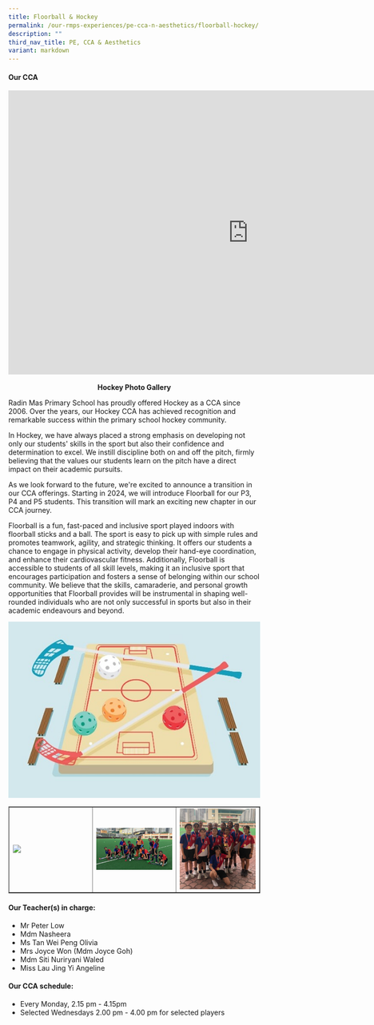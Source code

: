 ```yaml
---
title: Floorball & Hockey
permalink: /our-rmps-experiences/pe-cca-n-aesthetics/floorball-hockey/
description: ""
third_nav_title: PE, CCA & Aesthetics
variant: markdown
---
```

<h4><strong>Our CCA</strong></h4>
<iframe src="https://docs.google.com/presentation/d/e/2PACX-1vRasowxR8p_vStNv_d8Jdns8OkQ5NhaIlct_nu6MJl537-tjZQ85TlR4PaXnOHSjvvWkuXqIxBzZ3YI/embed?start=false&amp;loop=false&amp;delayms=10000" frameborder="0" width="960" height="569" allowfullscreen="true"></iframe>
<p style="text-align: center;"><strong>Hockey Photo Gallery</strong></p>
<p>Radin  Mas Primary School has proudly offered Hockey as a CCA since 2006. Over the  years, our Hockey CCA has achieved recognition and remarkable success within  the primary school hockey community.</p>
<p>In  Hockey, we have always placed a strong emphasis on developing not only our  students' skills in the sport but also their confidence and determination to  excel. We instill discipline both on and off the pitch, firmly believing that  the values our students learn on the pitch have a direct impact on their  academic pursuits.</p>
<p>As we look forward to the future, we're excited to  announce a transition in our CCA offerings. Starting in 2024, we will introduce  Floorball for our P3, P4 and P5 students. This transition will mark an exciting  new chapter in our CCA journey.</p>
<p>Floorball  is a fun, fast-paced and inclusive sport played indoors with floorball sticks  and a ball. The sport is easy to pick up with simple rules and promotes  teamwork, agility, and strategic thinking. It offers our students a chance to  engage in physical activity, develop their hand-eye coordination, and enhance  their cardiovascular fitness. Additionally, Floorball is accessible to students  of all skill levels, making it an inclusive sport that encourages participation  and fosters a sense of belonging within our school community. We believe that  the skills, camaraderie, and personal growth opportunities that Floorball  provides will be instrumental in shaping well-rounded individuals who are not  only successful in sports but also in their academic endeavours and beyond.</p>
<img src="/images/floorball.jpg">
<table style="border-collapse: collapse; width: 100%;" border="1">
<tbody>
<tr>
<td style="width: 33.3333%;"><img src="/images/hock1.jpg"></td>
<td style="width: 33.3333%;"><img src="/images/hock2.jpg"></td>
<td style="width: 33.3333%;"><img src="/images/hock3.jpg"></td>
</tr>
</tbody>
</table>
<h4><strong>Our Teacher(s) in charge:</strong></h4>
<ul>
<li>Mr Peter Low</li>
<li>Mdm Nasheera</li>
<li>Ms Tan Wei Peng Olivia</li>
	<li>Mrs Joyce Won (Mdm Joyce Goh)</li>
<li>Mdm Siti Nuriryani Waled</li>
	<li>Miss Lau Jing Yi Angeline</li>
</ul>
<h4><strong>Our CCA schedule:</strong></h4>
<ul>
<li>Every Monday, 2.15 pm - 4.15pm&nbsp;</li>
<li>Selected Wednesdays 2.00 pm - 4.00 pm for selected players</li>
</ul>